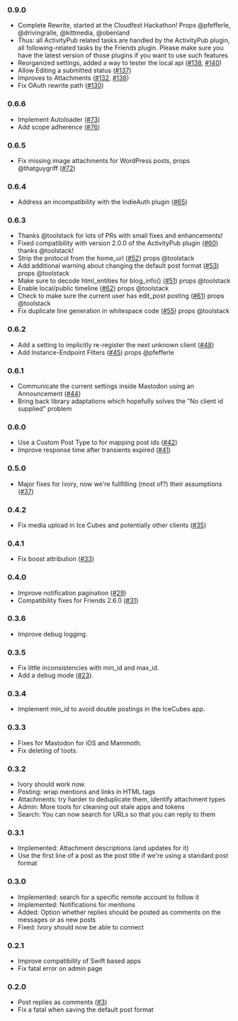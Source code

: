 
### 0.9.0
- Complete Rewrite, started at the Cloudfest Hackathon! Props @pfefferle, @drivingralle, @kittmedia, @obenland
- Thus: all ActivityPub related tasks are handled by the ActivityPub plugin, all following-related tasks by the Friends plugin. Please make sure you have the latest version of those plugins if you want to use such features
- Reorganized settings, added a way to tester the local api ([#138], [#140])
- Allow Editing a submitted status ([#137])
- Improves to Attachments ([#132], [#136])
- Fix OAuth rewrite path ([#130])

### 0.6.6
- Implement Autoloader ([#73])
- Add scope adherence ([#76])

### 0.6.5
- Fix missing image attachments for WordPress posts, props @thatguygriff ([#72])

### 0.6.4
- Address an incompatibility with the IndieAuth plugin ([#65])

### 0.6.3
- Thanks @toolstack for lots of PRs with small fixes and enhancements!
- Fixed compatibility with version 2.0.0 of the ActivityPub plugin ([#60]) thanks @toolstack!
- Strip the protocol from the home_url ([#52]) props @toolstack
- Add additional warning about changing the default post format ([#53]) props @toolstack
- Make sure to decode html_entities for blog_info() ([#51]) props @toolstack
- Enable local/public timeline ([#62]) props @toolstack
- Check to make sure the current user has edit_post posting ([#61]) props @toolstack
- Fix duplicate line generation in whitespace code ([#55]) props @toolstack

### 0.6.2
- Add a setting to implicitly re-register the next unknown client ([#48])
- Add Instance-Endpoint Filters ([#45]) props @pfefferle

### 0.6.1
- Communicate the current settings inside Mastodon using an Announcement ([#44])
- Bring back library adaptations which hopefully solves the "No client id supplied" problem

### 0.6.0
- Use a Custom Post Type to for mapping post ids ([#42])
- Improve response time after transients expired ([#41])

### 0.5.0
- Major fixes for Ivory, now we're fullfilling (most of?) their assumptions ([#37])

### 0.4.2
-  Fix media upload in Ice Cubes and potentially other clients ([#35])

### 0.4.1
-  Fix boost attribution ([#33])

### 0.4.0
- Improve notification pagination ([#29])
- Compatibility fixes for Friends 2.6.0 ([#31])

### 0.3.6
- Improve debug logging.

### 0.3.5
- Fix little inconsistencies with min_id and max_id.
- Add a debug mode ([#23]).

### 0.3.4
- Implement min_id to avoid double postings in the IceCubes app.

### 0.3.3
- Fixes for Mastodon for iOS and Mammoth.
- Fix deleting of toots.

### 0.3.2
- Ivory should work now.
- Posting: wrap mentions and links in HTML tags
- Attachments: try harder to deduplicate them, identify attachment types
- Admin: More tools for cleaning out stale apps and tokens
- Search: You can now search for URLs so that you can reply to them

### 0.3.1
- Implemented: Attachment descriptions (and updates for it)
- Use the first line of a post as the post title if we're using a standard post format

### 0.3.0
- Implemented: search for a specific remote account to follow it
- Implemented: Notifications for mentions
- Added: Option whether replies should be posted as comments on the messages or as new posts
- Fixed: Ivory should now be able to connect

### 0.2.1
- Improve compatibility of Swift based apps
- Fix fatal error on admin page

### 0.2.0
- Post replies as comments ([#3])
- Fix a fatal when saving the default post format

[#140]: https://github.com/akirk/enable-mastodon-apps/pull/140
[#138]: https://github.com/akirk/enable-mastodon-apps/pull/138
[#137]: https://github.com/akirk/enable-mastodon-apps/pull/137
[#136]: https://github.com/akirk/enable-mastodon-apps/pull/136
[#132]: https://github.com/akirk/enable-mastodon-apps/pull/132
[#130]: https://github.com/akirk/enable-mastodon-apps/pull/130
[#73]: https://github.com/akirk/enable-mastodon-apps/pull/73
[#76]: https://github.com/akirk/enable-mastodon-apps/pull/76
[#72]: https://github.com/akirk/enable-mastodon-apps/pull/72
[#65]: https://github.com/akirk/enable-mastodon-apps/pull/65
[#60]: https://github.com/akirk/enable-mastodon-apps/pull/60
[#52]: https://github.com/akirk/enable-mastodon-apps/pull/52
[#53]: https://github.com/akirk/enable-mastodon-apps/pull/53
[#51]: https://github.com/akirk/enable-mastodon-apps/pull/51
[#62]: https://github.com/akirk/enable-mastodon-apps/pull/62
[#61]: https://github.com/akirk/enable-mastodon-apps/pull/61
[#55]: https://github.com/akirk/enable-mastodon-apps/pull/55
[#48]: https://github.com/akirk/enable-mastodon-apps/pull/48
[#45]: https://github.com/akirk/enable-mastodon-apps/pull/45
[#44]: https://github.com/akirk/enable-mastodon-apps/pull/44
[#42]: https://github.com/akirk/enable-mastodon-apps/pull/42
[#41]: https://github.com/akirk/enable-mastodon-apps/pull/41
[#37]: https://github.com/akirk/enable-mastodon-apps/pull/37
[#35]: https://github.com/akirk/enable-mastodon-apps/pull/35
[#33]: https://github.com/akirk/enable-mastodon-apps/pull/33
[#31]: https://github.com/akirk/enable-mastodon-apps/pull/31
[#29]: https://github.com/akirk/enable-mastodon-apps/pull/29
[#23]: https://github.com/akirk/enable-mastodon-apps/pull/23
[#3]: https://github.com/akirk/enable-mastodon-apps/pull/3



